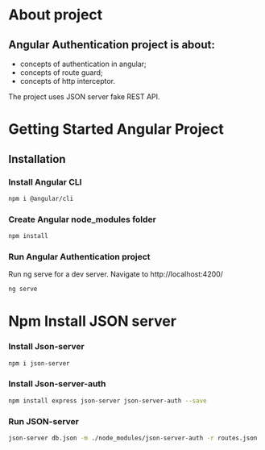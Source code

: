 # About project

## Angular Authentication project is about:

- concepts of authentication in angular;
- concepts of route guard;
- concepts of http interceptor.

The project uses JSON server fake REST API.

# Getting Started Angular Project

## Installation

### Install Angular CLI

```bash
npm i @angular/cli
```

### Create Angular node_modules folder

```bash
npm install
```

### Run Angular Authentication project

Run ng serve for a dev server. Navigate to http://localhost:4200/

```bash
ng serve
```

# Npm Install JSON server

### Install Json-server

```bash
npm i json-server


```

### Install Json-server-auth

```bash
npm install express json-server json-server-auth --save
```

### Run JSON-server

```bash
json-server db.json -m ./node_modules/json-server-auth -r routes.json
```
